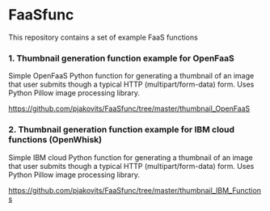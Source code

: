 # FaaSfunc

This repository contains a set of example FaaS functions

### 1. Thumbnail generation function example for OpenFaaS 
Simple OpenFaaS Python function for generating a thumbnail of an image that user submits though a typical HTTP (multipart/form-data) form. Uses Python Pillow image processing library. 

https://github.com/pjakovits/FaaSfunc/tree/master/thumbnail_OpenFaaS

###  2. Thumbnail generation function example for IBM cloud functions (OpenWhisk) 
Simple IBM cloud Python function for generating a thumbnail of an image that user submits though a typical HTTP (multipart/form-data) form. Uses Python Pillow image processing library. 

https://github.com/pjakovits/FaaSfunc/tree/master/thumbnail_IBM_Functions
